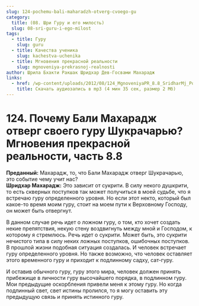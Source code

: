 ```yaml
---
slug: 124-pochemu-bali-maharadzh-otverg-cvoego-gu
category:
  title: (08. Шри Гуру и его милость)
  slug: 08-sri-guru-i-ego-milost
tags:
  - title: Гуру
    slug: guru
  - title: Качества ученика
    slug: kachestva-uchenika
  - title: Мгновения прекрасной реальности
    slug: mgnoveniya-prekrasnoj-realnosti
author: Шрила Бхакти Ракшак Шридхар Дев-Госвами Махарадж
links:
  - href: /wp-content/uploads/2012/08/124_MgnoveniyaPR_8.8_SridharMj_Pochemu_Bali_Maharaj_otverg_svoyego_guru_Shukracharyu.mp3
    title: Скачать аудиозапись в mp3 (4 мин 35 сек, размер 2 Мб)
---
```


# 124. Почему Бали Махарадж отверг cвоего гуру Шукрачарью? Мгновения прекрасной реальности, часть 8.8

**Преданный:** Махарадж, то, что Бали Махарадж отверг Шукрачарью, это событие чему учит нас?\
**Шридхар Махарадж:** Это зависит от сукрити. В силу некого душкрити, то есть скверных поступков так может получиться в моей судьбе, что я встречаю гуру определенного уровня. Но если этот некто, который был какое-то время моим гуру, стоит на моем пути к Верховному Господу, он может быть отвергнут.

В данном случае речь идет о ложном гуру, о том, кто хочет создать некие препятствия, некую стену воздвигнуть между мной и Господом, к которому я стремлюсь. Речь идет о сукрити. Может быть, это сукрити нечистого типа в силу неких ложных поступков, ошибочных поступков. В прошлой жизни подобная ситуация создалась. И человек встречает гуру определенного уровня. Но также возможно, что человек оставляет этого временного гуру и приходит к подлинному садху, сат-гуру.

И оставив обычного гуру, гуру этого мира, человек должен принять прибежище в личности гуру высочайшего порядка, в подлинном гуру. Мои предыдущие оскорбления привели меня к этому гуру. Но когда подлинный свет, свет истины пролился, то я могу оставить эту предыдущую связь и принять истинного гуру.

